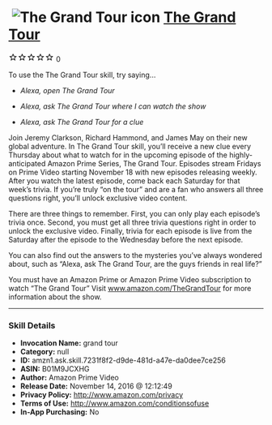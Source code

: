 # &nbsp;<img src="skill_icon" alt="The Grand Tour icon" width="36"> [The Grand Tour](http://alexa.amazon.com/#skills/amzn1.ask.skill.7231f8f2-d9de-481d-a47e-da0dee7ce256)
![0 stars](../../images/ic_star_border_black_18dp_1x.png)![0 stars](../../images/ic_star_border_black_18dp_1x.png)![0 stars](../../images/ic_star_border_black_18dp_1x.png)![0 stars](../../images/ic_star_border_black_18dp_1x.png)![0 stars](../../images/ic_star_border_black_18dp_1x.png) 0

To use the The Grand Tour skill, try saying...

* *Alexa, open The Grand Tour*

* *Alexa, ask The Grand Tour where I can watch the show*

* *Alexa, ask The Grand Tour for a clue*

Join Jeremy Clarkson, Richard Hammond, and James May on their new global adventure. In The Grand Tour skill, you’ll receive a new clue every Thursday about what to watch for in the upcoming episode of the highly-anticipated Amazon Prime Series, The Grand Tour. Episodes stream Fridays on Prime Video starting November 18 with new episodes releasing weekly.  After you watch the latest episode, come back each Saturday for that week’s trivia. If you’re truly “on the tour” and are a fan who answers all three questions right, you’ll unlock exclusive video content.
 
There are three things to remember. First, you can only play each episode’s trivia once. Second, you must get all three trivia questions right in order to unlock the exclusive video. Finally, trivia for each episode is live from the Saturday after the episode to the Wednesday before the next episode.
 
You can also find out the answers to the mysteries you’ve always wondered about, such as “Alexa, ask The Grand Tour, are the guys friends in real life?”
 
You must have an Amazon Prime or Amazon Prime Video subscription to watch “The Grand Tour” Visit www.amazon.com/TheGrandTour for more information about the show.

***

### Skill Details

* **Invocation Name:** grand tour
* **Category:** null
* **ID:** amzn1.ask.skill.7231f8f2-d9de-481d-a47e-da0dee7ce256
* **ASIN:** B01M9JCXHG
* **Author:** Amazon Prime Video
* **Release Date:** November 14, 2016 @ 12:12:49
* **Privacy Policy:** http://www.amazon.com/privacy
* **Terms of Use:** http://www.amazon.com/conditionsofuse
* **In-App Purchasing:** No
